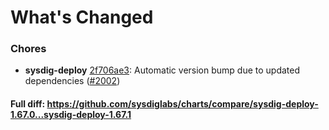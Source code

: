 # What's Changed

### Chores
- **sysdig-deploy** [2f706ae3](https://github.com/sysdiglabs/charts/commit/2f706ae30d2a7ef8909ee0ce66c0fbaa48bac032): Automatic version bump due to updated dependencies ([#2002](https://github.com/sysdiglabs/charts/issues/2002))
#### Full diff: https://github.com/sysdiglabs/charts/compare/sysdig-deploy-1.67.0...sysdig-deploy-1.67.1
